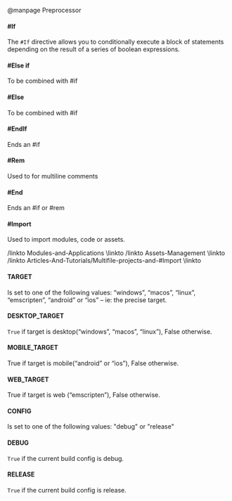 @manpage Preprocessor

#### #If
The `#If` directive allows you to conditionally execute a block of statements depending on the result of a series of boolean expressions.
#### #Else if
To be combined with #if
#### #Else
To be combined with #if
#### #EndIf
Ends an #if
#### #Rem
Used to for multiline comments
#### #End
Ends an #if or #rem
#### #Import
Used to import modules, code or assets.

/linkto Modules-and-Applications \linkto
/linkto Assets-Management \linkto
/linkto Articles-And-Tutorials/Multifile-projects-and-#Import \linkto
#### __TARGET__
Is set to one of the following values: “windows”, “macos”, “linux”, “emscripten”, “android” or “ios” – ie: the precise target.
#### __DESKTOP_TARGET__
`True` if target is desktop(“windows”, “macos”, “linux”), False otherwise.
#### __MOBILE_TARGET__
True if target is mobile(“android” or “ios”), False otherwise.
#### __WEB_TARGET__
True if target is web (“emscripten”), False otherwise.
#### __CONFIG__
Is set to one of the following values: "debug" or "release"
#### __DEBUG__
`True` if the current build config is debug.
#### __RELEASE__
`True` if the current build config is release.
